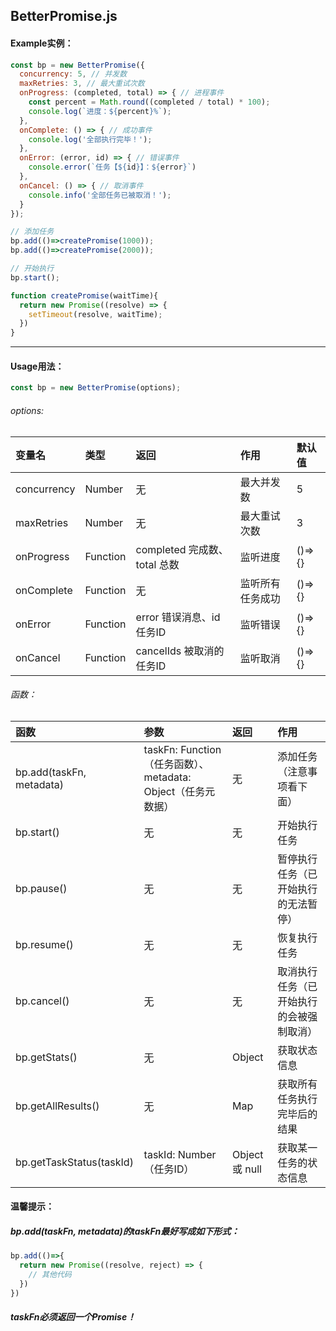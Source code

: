 ## BetterPromise.js
#### Example实例：
```javascript
const bp = new BetterPromise({
  concurrency: 5, // 并发数
  maxRetries: 3, // 最大重试次数
  onProgress: (completed, total) => { // 进程事件
    const percent = Math.round((completed / total) * 100);
    console.log(`进度：${percent}%`);
  },
  onComplete: () => { // 成功事件
    console.log('全部执行完毕！');
  },
  onError: (error, id) => { // 错误事件
    console.error(`任务【${id}】：${error}`)
  },
  onCancel: () => { // 取消事件
    console.info('全部任务已被取消！');
  }
});

// 添加任务
bp.add(()=>createPromise(1000));
bp.add(()=>createPromise(2000));

// 开始执行
bp.start();

function createPromise(waitTime){
  return new Promise((resolve) => {
    setTimeout(resolve, waitTime);
  })
}
```
---
#### Usage用法：
```javascript
const bp = new BetterPromise(options);
```
###### options:
| 变量名 | 类型 | 返回 | 作用 | 默认值 |
| :--- | :--- | :--- | :--- | :--- |
| concurrency | Number | 无 | 最大并发数 | 5 |
| maxRetries | Number | 无 | 最大重试次数 | 3 |
| onProgress | Function | completed 完成数、total 总数 | 监听进度 | ()=>{} |
| onComplete | Function | 无 | 监听所有任务成功 | ()=>{} |
| onError | Function | error 错误消息、id 任务ID | 监听错误 | ()=>{} |
| onCancel | Function | cancelIds 被取消的任务ID | 监听取消 | ()=>{} |
###### 函数：
| 函数 | 参数 | 返回 | 作用 |
| :--- | :--- | :--- | :--- |
| bp.add(taskFn, metadata) | taskFn: Function（任务函数）、metadata: Object（任务元数据） | 无 | 添加任务（注意事项看下面） |
| bp.start() | 无 | 无 | 开始执行任务 |
| bp.pause() | 无 | 无 | 暂停执行任务（已开始执行的无法暂停） |
| bp.resume() | 无 | 无 | 恢复执行任务 |
| bp.cancel() | 无 | 无 | 取消执行任务（已开始执行的会被强制取消） |
| bp.getStats() | 无 | Object | 获取状态信息 |
| bp.getAllResults() | 无 | Map | 获取所有任务执行完毕后的结果 |
| bp.getTaskStatus(taskId) | taskId: Number（任务ID） | Object 或 null | 获取某一任务的状态信息 |
#### 温馨提示：
##### bp.add(taskFn, metadata)的taskFn最好写成如下形式：
```javascript
bp.add(()=>{
  return new Promise((resolve, reject) => {
    // 其他代码
  })
})
```
##### taskFn必须返回一个Promise！
